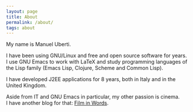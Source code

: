 ```yaml
---
layout: page
title: About
permalink: /about/
tags: about
---
```


My name is Manuel Uberti.

I have been using GNU/Linux and free and open source software for years. I use
GNU Emacs to work with LaTeX and study programming languages of the Lisp family
(Emacs Lisp, Clojure, Scheme and Common Lisp).

I have developed J2EE applications for 8 years, both in Italy and in the United
Kingdom.

Aside from IT and GNU Emacs in particular, my other passion is cinema. I have
another blog for that: [Film in Words](https://filmsinwords.wordpress.com/).
